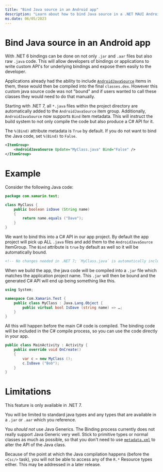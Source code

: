 ```yaml
---
title: "Bind Java source in an Android app"
description: "Learn about how to bind Java source in a .NET MAUI Android app."
ms.date: 06/05/2023
---
```


# Bind Java source in an Android app

With .NET 6 bindings can be done on not only `.jar` and `.aar` files but also raw `.java` code. This will allow developers of bindings or applications to write custom API's for underlying bindings and expose them easily to the developer.

Applications already had the ability to include [`AndroidJavaSource`](https://docs.microsoft.com/en-us/xamarin/android/deploy-test/building-apps/build-items#androidjavasource) items in them, these would then be compiled into the final `classes.dex`. However this custom java source code was not "bound" and if users wanted to call these classes they would need to do that manually.

Starting with .NET 7, all `*.java` files within the project directory are automatically added to the `AndroidJavaSource` item group. Additionally, `AndroidJavaSource` now supports `Bind` item metadata. This will instruct the build system to not only compile the code but also produce a C# API for it.

The `%(Bind)` attribute metadata is `True` by default. If you do not want to bind the Java code, set `%(Bind)` to `False`.

```xml
<ItemGroup>
    <AndroidJavaSource Update="MyClass.java" Bind="False" />
</ItemGroup>
```

# Example

Consider the following Java code:

```java
package com.xamarin.test;

class MyClass {
    public boolean isDave (String name)
    {
        return name.equals ("Dave");
    }
}
```

We want to bind this into a C# API in our app project. By default the app project will pick up ALL `.java` files and add them to the `AndroidJavaSource` ItemGroup. The `Bind` attribute is `true` by default as well so it will be automatically bound.

```xml
<!-- No changes needed in .NET 7; `MyClass.java` is automatically included. -->
```

When we build the app, the java code will be compiled into a `.jar` file which matches the application project name. This `.jar` will then be bound and the generated C# API will end up being something like this.

```csharp
using System;

namespace Com.Xamarin.Test {
    public class MyClass : Java.Lang.Object {
        public virtual bool IsDave (string name) => …;
    }
}
```

All this will happen before the main C# code is compiled. The binding code will be included in the C# compile process, so you can use the code directly in your app.

```csharp
public class MainActivity : Activity {
    public override void OnCreate()
    {
        var c = new MyClass ();
        c.IsDave ("Bob");
    }
}
```

# Limitations

This feature is only available in .NET 7.

You will be limited to standard java types and any types that are available in a `.jar` or `.aar` which you reference.

You *should not* use Java Generics. The Binding process currently does not really support Java Generic very well. Stick to primitive types or normal classes as much as possible, so that you don't need to use [`metadata.xml`](https://docs.microsoft.com/en-us/xamarin/android/platform/binding-java-library/customizing-bindings/java-bindings-metadata) to alter the API of the Java class.

Because of the point at which the Java compilation happens (before the `<Csc/>` task), you will not be able to access any of the `R.*` Resource types either. This may be addressed in a later release.
